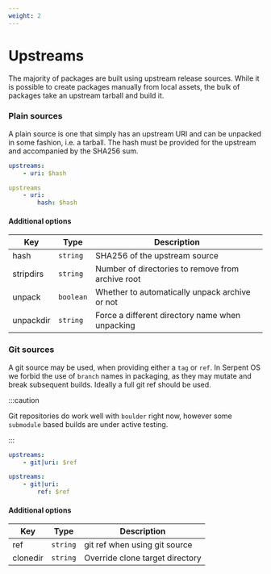 ```yaml
---
weight: 2
---
```


# Upstreams

The majority of packages are built using upstream release sources. While it is possible to create packages manually from local assets, the bulk of packages take an upstream tarball and build it.

### Plain sources

A plain source is one that simply has an upstream URI and can be unpacked in some fashion, i.e. a tarball. The hash must be provided for the
upstream and accompanied by the SHA256 sum.

```yaml
upstreams:
    - uri: $hash
```

```yaml
upstreams
    - uri:
        hash: $hash
```

#### Additional options

| Key       | Type      | Description     |
|-----------|-----------|-----------------|
| hash      | `string`  | SHA256 of the upstream source
| stripdirs | `string`  | Number of directories to remove from archive root
| unpack    | `boolean`    | Whether to automatically unpack archive or not
| unpackdir | `string`  | Force a different directory name when unpacking



### Git sources

A git source may be used, when providing either a `tag` or `ref`. In Serpent OS we forbid the use of `branch` names in packaging, as they may mutate and break subsequent builds. Ideally a full git ref should be used.

:::caution

Git repositories do work well with `boulder` right now, however some `submodule` based builds are under active testing.

:::

```yaml
upstreams:
    - git|uri: $ref
```

```yaml
upstreams:
    - git|uri:
        ref: $ref
```

#### Additional options

| Key  | Type      | Description     |
|------|-----------|-----------------|
| ref      | `string`  | git ref when using git source
| clonedir | `string`  | Override clone target directory